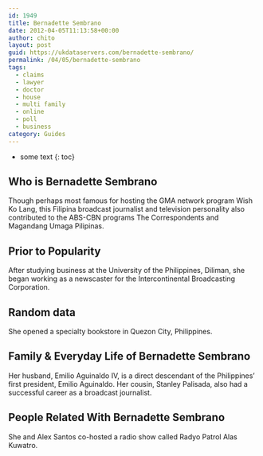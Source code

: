 ```yaml
---
id: 1949
title: Bernadette Sembrano
date: 2012-04-05T11:13:58+00:00
author: chito
layout: post
guid: https://ukdataservers.com/bernadette-sembrano/
permalink: /04/05/bernadette-sembrano
tags:
  - claims
  - lawyer
  - doctor
  - house
  - multi family
  - online
  - poll
  - business
category: Guides
---
```


* some text
{: toc}


## Who is  Bernadette Sembrano
                  
                  
                  
Though perhaps most famous for hosting the GMA network program Wish Ko Lang, this Filipina broadcast journalist and television personality also contributed to the ABS-CBN programs The Correspondents and Magandang Umaga Pilipinas.
                  
                
                
                
## Prior to Popularity 
                  
                  
                  
After studying business at the University of the Philippines, Diliman, she began working as a newscaster for the Intercontinental Broadcasting Corporation.
                  
                
                
                
## Random data 
                  
                  
                  
She opened a specialty bookstore in Quezon City, Philippines.
                  
                
                
                
## Family & Everyday Life of Bernadette Sembrano
                  
                  
                  
Her husband, Emilio Aguinaldo IV, is a direct descendant of the Philippines&#8217; first president, Emilio Aguinaldo. Her cousin, Stanley Palisada, also had a successful career as a broadcast journalist.
                  
                
                
                
## People Related With  Bernadette Sembrano
                  
                  
                  
She and Alex Santos co-hosted a radio show called Radyo Patrol Alas Kuwatro.
                  
                
              
            
          
          
          
    
    
  

